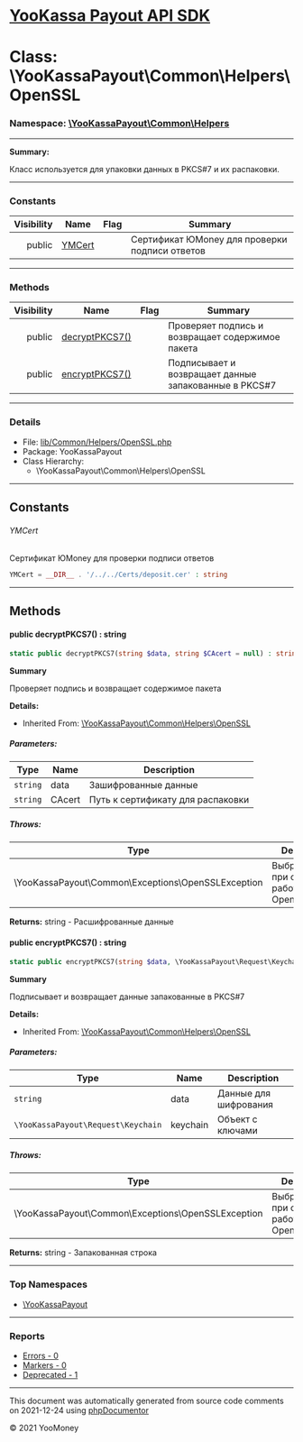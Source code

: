# [YooKassa Payout API SDK](../home.md)

# Class: \YooKassaPayout\Common\Helpers\OpenSSL
### Namespace: [\YooKassaPayout\Common\Helpers](../namespaces/yookassapayout-common-helpers.md)
---
**Summary:**

Класс используется для упаковки данных в PKCS#7 и их распаковки.

---
### Constants
| Visibility | Name | Flag | Summary |
| ----------:| ---- | ---- | ------- |
| public | [YMCert](../classes/YooKassaPayout-Common-Helpers-OpenSSL.md#constant_YMCert) |  | Сертификат ЮMoney для проверки подписи ответов |
---
### Methods
| Visibility | Name | Flag | Summary |
| ----------:| ---- | ---- | ------- |
| public | [decryptPKCS7()](../classes/YooKassaPayout-Common-Helpers-OpenSSL.md#method_decryptPKCS7) |  | Проверяет подпись и возвращает содержимое пакета |
| public | [encryptPKCS7()](../classes/YooKassaPayout-Common-Helpers-OpenSSL.md#method_encryptPKCS7) |  | Подписывает и возвращает данные запакованные в PKCS#7 |
---
### Details
* File: [lib/Common/Helpers/OpenSSL.php](../../lib/Common/Helpers/OpenSSL.php)
* Package: YooKassaPayout
* Class Hierarchy:
  * \YooKassaPayout\Common\Helpers\OpenSSL
---
## Constants
<a name="constant_YMCert" class="anchor"></a>
###### YMCert
Сертификат ЮMoney для проверки подписи ответов

```php
YMCert = __DIR__ . '/../../Certs/deposit.cer' : string
```



---
## Methods
<a name="method_decryptPKCS7" class="anchor"></a>
#### public decryptPKCS7() : string

```php
static public decryptPKCS7(string $data, string $CAcert = null) : string
```

**Summary**

Проверяет подпись и возвращает содержимое пакета

**Details:**
* Inherited From: [\YooKassaPayout\Common\Helpers\OpenSSL](../classes/YooKassaPayout-Common-Helpers-OpenSSL.md)
##### Parameters:
| Type | Name | Description |
| ---- | ---- | ----------- |
| <code lang="php">string</code> | data  | Зашифрованные данные |
| <code lang="php">string</code> | CAcert  | Путь к сертификату для распаковки |
##### Throws:
| Type | Description |
| ---- | ----------- |
| \YooKassaPayout\Common\Exceptions\OpenSSLException | Выбрасывается при ошибке работы с OpenSSL |

**Returns:** string - Расшифрованные данные


<a name="method_encryptPKCS7" class="anchor"></a>
#### public encryptPKCS7() : string

```php
static public encryptPKCS7(string $data, \YooKassaPayout\Request\Keychain $keychain) : string
```

**Summary**

Подписывает и возвращает данные запакованные в PKCS#7

**Details:**
* Inherited From: [\YooKassaPayout\Common\Helpers\OpenSSL](../classes/YooKassaPayout-Common-Helpers-OpenSSL.md)
##### Parameters:
| Type | Name | Description |
| ---- | ---- | ----------- |
| <code lang="php">string</code> | data  | Данные для шифрования |
| <code lang="php">\YooKassaPayout\Request\Keychain</code> | keychain  | Объект с ключами |
##### Throws:
| Type | Description |
| ---- | ----------- |
| \YooKassaPayout\Common\Exceptions\OpenSSLException | Выбрасывается при ошибке работы с OpenSSL |

**Returns:** string - Запакованная строка



---

### Top Namespaces

* [\YooKassaPayout](../namespaces/yookassapayout.md)

---

### Reports
* [Errors - 0](../reports/errors.md)
* [Markers - 0](../reports/markers.md)
* [Deprecated - 1](../reports/deprecated.md)

---

This document was automatically generated from source code comments on 2021-12-24 using [phpDocumentor](http://www.phpdoc.org/)

&copy; 2021 YooMoney